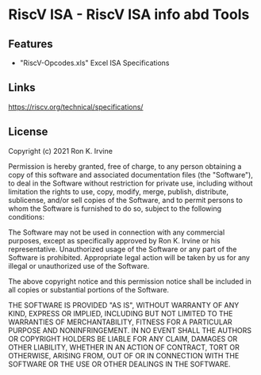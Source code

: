 # RiscV ISA - RiscV ISA info abd Tools

## Features

- "RiscV-Opcodes.xls" Excel ISA Specifications

## Links

https://riscv.org/technical/specifications/


## License

Copyright (c) 2021 Ron K. Irvine

Permission is hereby granted, free of charge, to any person obtaining a copy
of this software and associated documentation files (the "Software"), to deal
in the Software without restriction for private use, including without limitation
the rights to use, copy, modify, merge, publish, distribute, sublicense, and/or sell
copies of the Software, and to permit persons to whom the Software is
furnished to do so, subject to the following conditions:

The Software may not be used in connection with any commercial purposes, except as
specifically approved by Ron K. Irvine or his representative. Unauthorized usage of
the Software or any part of the Software is prohibited. Appropriate legal action
will be taken by us for any illegal or unauthorized use of the Software.

The above copyright notice and this permission notice shall be included in all
copies or substantial portions of the Software.

THE SOFTWARE IS PROVIDED "AS IS", WITHOUT WARRANTY OF ANY KIND, EXPRESS OR
IMPLIED, INCLUDING BUT NOT LIMITED TO THE WARRANTIES OF MERCHANTABILITY,
FITNESS FOR A PARTICULAR PURPOSE AND NONINFRINGEMENT. IN NO EVENT SHALL THE
AUTHORS OR COPYRIGHT HOLDERS BE LIABLE FOR ANY CLAIM, DAMAGES OR OTHER
LIABILITY, WHETHER IN AN ACTION OF CONTRACT, TORT OR OTHERWISE, ARISING FROM,
OUT OF OR IN CONNECTION WITH THE SOFTWARE OR THE USE OR OTHER DEALINGS IN THE
SOFTWARE.
